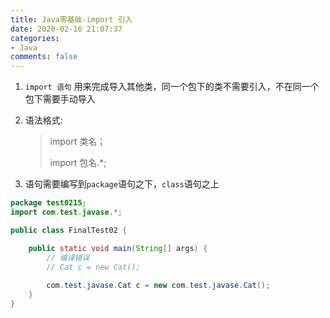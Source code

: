```yaml
---
title: Java零基础-import 引入
date: 2020-02-16 21:07:37
categories:
- Java
comments: false
---
```




1. `import 语句` 用来完成导入其他类，同一个包下的类不需要引入，不在同一个包下需要手动导入

2. 语法格式:

   > import 类名；
   >
   > import 包名.*;

3. 语句需要编写到`package`语句之下，`class`语句之上

```java
package test0215;
import com.test.javase.*;

public class FinalTest02 {

    public static void main(String[] args) {
        // 编译错误
        // Cat c = new Cat();
        
        com.test.javase.Cat c = new com.test.javase.Cat();
    }
}
```

